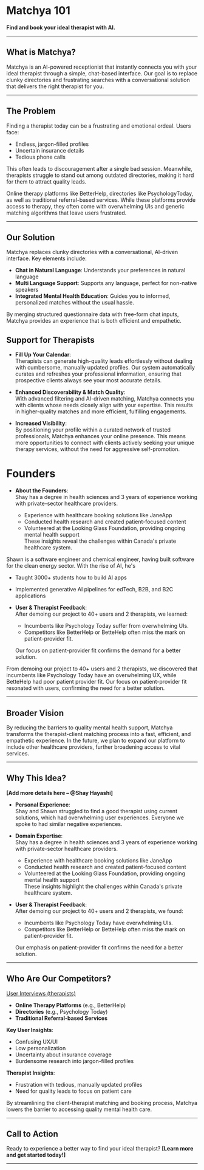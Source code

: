 # Matchya 101

**Find and book your ideal therapist with AI.**

---

## What is Matchya?

Matchya is an AI-powered receptionist that instantly connects you with your ideal therapist through a simple, chat-based interface. Our goal is to replace clunky directories and frustrating searches with a conversational solution that delivers the right therapist for you.

---

## The Problem

Finding a therapist today can be a frustrating and emotional ordeal. Users face:

- Endless, jargon-filled profiles
- Uncertain insurance details
- Tedious phone calls

This often leads to discouragement after a single bad session. Meanwhile, therapists struggle to stand out among outdated directories, making it hard for them to attract quality leads.

Online therapy platforms like BetterHelp, directories like PsychologyToday, as well as traditional referral-based services. While these platforms provide access to therapy, they often come with overwhelming UIs and generic matching algorithms that leave users frustrated.

---

## Our Solution

Matchya replaces clunky directories with a conversational, AI-driven interface. Key elements include:

- **Chat in Natural Language**: Understands your preferences in natural language
- **Multi Language Support**: Supports any language, perfect for non-native speakers
- **Integrated Mental Health Education**: Guides you to informed, personalized matches without the usual hassle.

By merging structured questionnaire data with free-form chat inputs, Matchya provides an experience that is both efficient and empathetic.

## Support for Therapists

- **Fill Up Your Calendar**:  
  Therapists can generate high-quality leads effortlessly without dealing with cumbersome, manually updated profiles. Our system automatically curates and refreshes your professional information, ensuring that prospective clients always see your most accurate details.

- **Enhanced Discoverability & Match Quality**:  
  With advanced filtering and AI-driven matching, Matchya connects you with clients whose needs closely align with your expertise. This results in higher-quality matches and more efficient, fulfilling engagements.

- **Increased Visibility**:  
  By positioning your profile within a curated network of trusted professionals, Matchya enhances your online presence. This means more opportunities to connect with clients actively seeking your unique therapy services, without the need for aggressive self-promotion.

# Founders

- **About the Founders**:  
  Shay has a degree in health sciences and 3 years of experience working with private-sector healthcare providers.

  - Experience with healthcare booking solutions like JaneApp
  - Conducted health research and created patient-focused content
  - Volunteered at the Looking Glass Foundation, providing ongoing mental health support  
    These insights reveal the challenges within Canada's private healthcare system.

Shawn is a software engineer and chemical engineer, having built software for the clean energy sector. With the rise of AI, he's

- Taught 3000+ students how to build AI apps
- Implemented generative AI pipelines for edTech, B2B, and B2C applications

- **User & Therapist Feedback**:  
  After demoing our project to 40+ users and 2 therapists, we learned:

  - Incumbents like Psychology Today suffer from overwhelming UIs.
  - Competitors like BetterHelp or BetteHelp often miss the mark on patient-provider fit.

  Our focus on patient-provider fit confirms the demand for a better solution.

From demoing our project to 40+ users and 2 therapists, we discovered that incumbents like Psychology Today have an overwhelming UX, while BetteHelp had poor patient provider fit. Our focus on patient-provider fit resonated with users, confirming the need for a better solution.

---

## Broader Vision

By reducing the barriers to quality mental health support, Matchya transforms the therapist-client matching process into a fast, efficient, and empathetic experience. In the future, we plan to expand our platform to include other healthcare providers, further broadening access to vital services.

---

## Why This Idea?

**[Add more details here – @Shay Hayashi]**

- **Personal Experience**:  
  Shay and Shawn struggled to find a good therapist using current solutions, which had overwhelming user experiences. Everyone we spoke to had similar negative experiences.

- **Domain Expertise**:  
  Shay has a degree in health sciences and 3 years of experience working with private-sector healthcare providers.

  - Experience with healthcare booking solutions like JaneApp
  - Conducted health research and created patient-focused content
  - Volunteered at the Looking Glass Foundation, providing ongoing mental health support  
    These insights highlight the challenges within Canada's private healthcare system.

- **User & Therapist Feedback**:  
  After demoing our project to 40+ users and 2 therapists, we found:

  - Incumbents like Psychology Today have overwhelming UIs.
  - Competitors like BetterHelp or BetteHelp often miss the mark on patient-provider fit.

  Our emphasis on patient-provider fit confirms the need for a better solution.

---

## Who Are Our Competitors?

[User Interviews (therapists)](https://www.notion.so/User-Interviews-therapists-c56d09e2dc5d4daebef8c8c4b102a144?pvs=21)

- **Online Therapy Platforms** (e.g., BetterHelp)
- **Directories** (e.g., Psychology Today)
- **Traditional Referral-based Services**

**Key User Insights**:

- Confusing UX/UI
- Low personalization
- Uncertainty about insurance coverage
- Burdensome research into jargon-filled profiles

**Therapist Insights**:

- Frustration with tedious, manually updated profiles
- Need for quality leads to focus on patient care

By streamlining the client-therapist matching and booking process, Matchya lowers the barrier to accessing quality mental health care.

---

## Call to Action

Ready to experience a better way to find your ideal therapist? **[Learn more and get started today!]**

---

```

```
